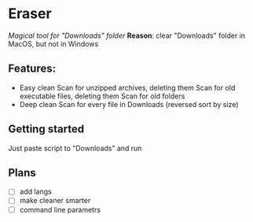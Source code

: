 # Eraser

_Magical tool for "Downloads" folder_
**Reason**: clear "Downloads" folder in MacOS, but not in Windows

## Features:
* Easy clean
   Scan for unzipped archives, deleting them
   Scan for old executable files, deleting them
   Scan for old folders
* Deep clean
   Scan for every file in Downloads (reversed sort by size)

## Getting started
Just paste script to "Downloads" and run

## Plans
- [ ] add langs
- [ ] make cleaner smarter
- [ ] command line parametrs